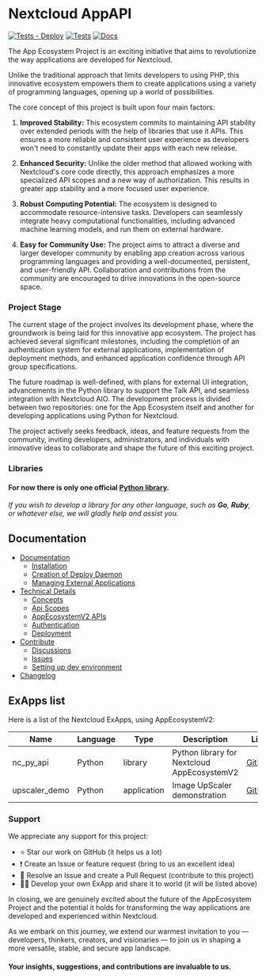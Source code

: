 # Nextcloud AppAPI

[![Tests - Deploy](https://github.com/cloud-py-api/app_api/actions/workflows/tests-deploy.yml/badge.svg)](https://github.com/cloud-py-api/app_api/actions/workflows/tests-deploy.yml)
[![Tests](https://github.com/cloud-py-api/app_api/actions/workflows/tests.yml/badge.svg)](https://github.com/cloud-py-api/app_api/actions/workflows/tests.yml)
[![Docs](https://github.com/cloud-py-api/app_api/actions/workflows/docs.yml/badge.svg)](https://cloud-py-api.github.io/app_api/)


The App Ecosystem Project is an exciting initiative that aims to revolutionize the way applications are developed for Nextcloud. 

Unlike the traditional approach that limits developers to using PHP, this innovative ecosystem empowers them 
to create applications using a variety of programming languages, opening up a world of possibilities.

The core concept of this project is built upon four main factors:

1. **Improved Stability:** This ecosystem commits to maintaining API stability over extended periods with the help of libraries that use it APIs. 
This ensures a more reliable and consistent user experience as developers won't need to constantly update their apps with each new release.

2. **Enhanced Security:** Unlike the older method that allowed working with Nextcloud's core code directly, this approach
emphasizes a more specialized API scopes and a new way of authorization.
This results in greater app stability and a more focused user experience.

3. **Robust Computing Potential:** The ecosystem is designed to accommodate resource-intensive tasks. 
Developers can seamlessly integrate heavy computational functionalities, including advanced machine learning models, and run them on external hardware.

4. **Easy for Community Use:** The project aims to attract a diverse and larger developer community by enabling app creation 
across various programming languages and providing a well-documented, persistent, and user-friendly API.
Collaboration and contributions from the community are encouraged to drive innovations in the open-source space.

### Project Stage

The current stage of the project involves its development phase, where the groundwork is being laid for this innovative app ecosystem. 
The project has achieved several significant milestones, including the completion of an authentication system for external 
applications, implementation of deployment methods, and enhanced application confidence through API group specifications.

The future roadmap is well-defined, with plans for external UI integration, advancements in the Python library to support the Talk API, 
and seamless integration with Nextcloud AIO. 
The development process is divided between two repositories: one for the App Ecosystem itself and another for developing 
applications using Python for Nextcloud.

The project actively seeks feedback, ideas, and feature requests from the community, inviting developers, administrators, 
and individuals with innovative ideas to collaborate and shape the future of this exciting project.

### Libraries

#### For now there is only one official [Python library](https://github.com/cloud-py-api/nc_py_api).

_If you wish to develop a library for any other language, such as **Go**, **Ruby**, or whatever else, we will gladly help and assist you._

## Documentation

- [Documentation](https://cloud-py-api.github.io/app_api/)
	- [Installation](https://cloud-py-api.github.io/app_api/Installation.html)
	- [Creation of Deploy Daemon](https://cloud-py-api.github.io/app_api/ManagingExternalApplications.html)
	- [Managing External Applications](https://cloud-py-api.github.io/app_api/CreationOfDeployDaemon.html)
- [Technical Details](https://cloud-py-api.github.io/app_api/tech_details/index.html)
	- [Concepts](https://cloud-py-api.github.io/app_api/Concepts.html)
	- [Api Scopes](https://cloud-py-api.github.io/app_api/tech_details/ApiScopes.html)
	- [AppEcosystemV2 APIs](https://cloud-py-api.github.io/app_api/tech_details/api/index.html)
    - [Authentication](https://cloud-py-api.github.io/app_api/tech_details/Authentication.html)
    - [Deployment](https://cloud-py-api.github.io/app_api/tech_details/Deployment.html)
- [Contribute](https://github.com/cloud-py-api/app_api/blob/main/.github/CONTRIBUTING.md)
	- [Discussions](https://github.com/cloud-py-api/app_api/discussions)
	- [Issues](https://github.com/cloud-py-api/app_api/issues)
    - [Setting up dev environment](https://cloud-py-api.github.io/app_api/DevSetup.html)
- [Changelog](https://github.com/cloud-py-api/app_api/blob/main/CHANGELOG.md)

## ExApps list

Here is a list of the Nextcloud ExApps, using AppEcosystemV2:

| Name          | Language | Type        | Description                                 | Link                                                    |
|---------------|----------|-------------|---------------------------------------------|---------------------------------------------------------|
| nc_py_api     | Python   | library     | Python library for Nextcloud AppEcosystemV2 | [GitHub](https://github.com/cloud-py-api/nc_py_api)     |	
| upscaler_demo | Python   | application | Image UpScaler demonstration                | [GitHub](https://github.com/cloud-py-api/upscaler_demo) |

### Support

We appreciate any support for this project:

- ⭐ Star our work on GitHub (it helps us a lot)
- ❗ Create an Issue or feature request (bring to us an excellent idea)
- 💁 Resolve an Issue and create a Pull Request (contribute to this project)
- 🧑‍💻 Develop your own ExApp and share it to world (it will be listed above)

In closing, we are genuinely excited about the future of the AppEcosystem Project and the potential 
it holds for transforming the way applications are developed and experienced within Nextcloud. 

As we embark on this journey, we extend our warmest invitation to you — developers, thinkers, creators, and 
visionaries — to join us in shaping a more versatile, stable, and secure app landscape.

#### Your insights, suggestions, and contributions are invaluable to us.
